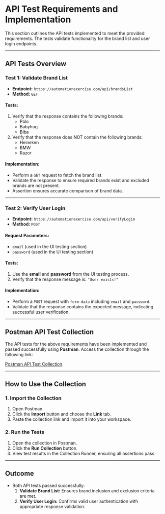 # **API Test Requirements and Implementation**

This section outlines the API tests implemented to meet the provided requirements. The tests validate functionality for the brand list and user login endpoints.

---

## **API Tests Overview**

### **Test 1: Validate Brand List**
- **Endpoint:** `https://automationexercise.com/api/brandsList`
- **Method:** `GET`

#### **Tests:**
1. Verify that the response contains the following brands:
   - Polo
   - Babyhug
   - Biba
2. Verify that the response does NOT contain the following brands:
   - Heineken
   - BMW
   - Razor

#### **Implementation:**
- Perform a `GET` request to fetch the brand list.
- Validate the response to ensure required brands exist and excluded brands are not present.
- Assertion ensures accurate comparison of brand data.

---

### **Test 2: Verify User Login**
- **Endpoint:** `https://automationexercise.com/api/verifyLogin`
- **Method:** `POST`

#### **Request Parameters:**
- `email` (used in the UI testing section)
- `password` (used in the UI testing section)

#### **Tests:**
1. Use the **email** and **password** from the UI testing process.
2. Verify that the response message is: `"User exists!"`

#### **Implementation:**
- Perform a `POST` request with `form-data` including `email` and `password`.
- Validate that the response contains the expected message, indicating successful user verification.

---

## **Postman API Test Collection**

The API tests for the above requirements have been implemented and passed successfully using **Postman**. Access the collection through the following link:

[Postman API Test Collection](https://api.postman.com/collections/38181257-7dc69f59-6a68-4661-9688-9bb70300fe74?access_key=PMAT-01JJJ5XCXCCDQQYYD1XG9ME081)

---

## **How to Use the Collection**

### **1. Import the Collection**
1. Open Postman.
2. Click the **Import** button and choose the **Link** tab.
3. Paste the collection link and import it into your workspace.

### **2. Run the Tests**
1. Open the collection in Postman.
2. Click the **Run Collection** button.
3. View test results in the Collection Runner, ensuring all assertions pass.

---

## **Outcome**
- Both API tests passed successfully:
  1. **Validate Brand List:** Ensures brand inclusion and exclusion criteria are met.
  2. **Verify User Login:** Confirms valid user authentication with appropriate response validation.
